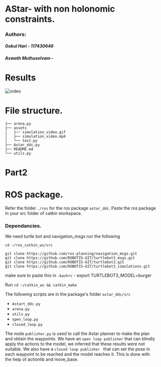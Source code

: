 # AStar- with non holonomic constraints.

### Authors: 
##### Gokul Hari - 117430646
##### Aswath Muthuselvam - 
# Results
![video](./assets/simulation_video.gif)


# File structure.
```
├── arena.py
├── assets
│   ├── simulation_video.gif
│   ├── simulation_video.mp4
│   └── test.py
├── Astar_ddc.py
├── README.md
└── utils.py
```

# Part2

# ROS package.

Refer the folder `./ros` for the ros package `astar_ddc`. Paste the ros package in your src folder of catkin workspace.

### Dependancies. 
We need turtle bot and navigation_msgs
run the following 

```
cd ~/ros_catkin_ws/src

git clone https://github.com/ros-planning/navigation_msgs.git
git clone https://github.com/ROBOTIS-GIT/turtlebot3_msgs.git
git clone https://github.com/ROBOTIS-GIT/turtlebot3.git
git clone https://github.com/ROBOTIS-GIT/turtlebot3_simulations.git
```
make sure to paste this in `.bashrc` -   export TURTLEBOT3_MODEL=burger 

Run `cd ~/catkin_ws && catkin_make`

The following scripts are in the package's folder `astar_ddc/src` 
-  `Astart_ddc.py`
- `arena.py` 
-  `utils.py` 
- `open_loop.py` 
- `closed_loop.py`

The node `publisher.py` is used to call the Astar planner to make the plan and obtain the waypoints. 
We have an `open loop publisher` that can blindly apply the actions to the model, we inferred that these results were not suitable.
We also have a `closed loop publisher ` that can set the pose in each waypoint to be reached and  the model reaches it.
This is done with the help of actionlib and move_base.
